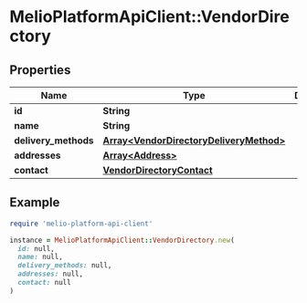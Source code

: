 # MelioPlatformApiClient::VendorDirectory

## Properties

| Name | Type | Description | Notes |
| ---- | ---- | ----------- | ----- |
| **id** | **String** |  |  |
| **name** | **String** |  |  |
| **delivery_methods** | [**Array&lt;VendorDirectoryDeliveryMethod&gt;**](VendorDirectoryDeliveryMethod.md) |  |  |
| **addresses** | [**Array&lt;Address&gt;**](Address.md) |  |  |
| **contact** | [**VendorDirectoryContact**](VendorDirectoryContact.md) |  |  |

## Example

```ruby
require 'melio-platform-api-client'

instance = MelioPlatformApiClient::VendorDirectory.new(
  id: null,
  name: null,
  delivery_methods: null,
  addresses: null,
  contact: null
)
```

